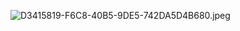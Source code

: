 ![D3415819-F6C8-40B5-9DE5-742DA5D4B680.jpeg](http://oss.zaqbest.com/i/2022/04/30/626d329b13616.jpeg)